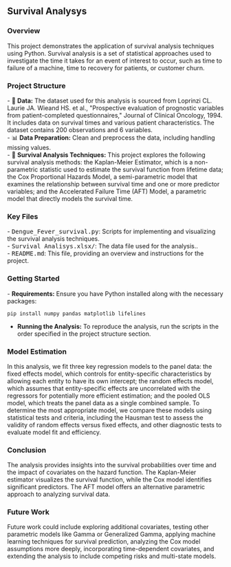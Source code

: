 ## Survival Analysys
### Overview

<p align="left">This project demonstrates the application of survival analysis techniques using Python. Survival analysis is a set of statistical approaches used to investigate the time it takes for an event of interest to occur, such as time to failure of a machine, time to recovery for patients, or customer churn.</p>

### Project Structure

<p align="left">
  - 📑 <strong>Data:</strong> The dataset used for this analysis is sourced from Loprinzi CL. Laurie JA. Wieand HS. et al., "Prospective evaluation of prognostic variables from patient-completed questionnaires," Journal of Clinical Oncology, 1994. It includes data on survival times and various patient characteristics. The dataset contains 200 observations and 6 variables.<br>
  - 📊 <strong>Data Preparation:</strong> Clean and preprocess the data, including handling missing values.<br>
  - 🔎 <strong>Survival Analysis Techniques:</strong> This project explores the following survival analysis methods: the Kaplan-Meier Estimator, which is a non-parametric statistic used to estimate the survival function from lifetime data; the Cox Proportional Hazards Model, a semi-parametric model that examines the relationship between survival time and one or more predictor variables; and the Accelerated Failure Time (AFT) Model, a parametric model that directly models the survival time.<br></p>

### Key Files

<p align="left">
  - <tt>Dengue_Fever_survival.py</tt>: Scripts for implementing and visualizing the survival analysis techniques.<br>
  - <tt>Survival Analisys.xlsx/</tt>: The data file used for the analysis..<br>
  - <tt>README.md</tt>: This file, providing an overview and instructions for the project.<br></p>

### Getting Started

<p align="left">
  - <strong>Requirements:</strong> Ensure you have Python installed along with the necessary packages:<br>

  ```
pip install numpy pandas matplotlib lifelines
```
  - <strong>Running the Analysis:</strong> To reproduce the analysis, run the scripts in the order specified in the project structure section.</p>
  

### Model Estimation

<p align="left">In this analysis, we fit three key regression models to the panel data: the fixed effects model, which controls for entity-specific characteristics by allowing each entity to have its own intercept; the random effects model, which assumes that entity-specific effects are uncorrelated with the regressors for potentially more efficient estimation; and the pooled OLS model, which treats the panel data as a single combined sample. To determine the most appropriate model, we compare these models using statistical tests and criteria, including the Hausman test to assess the validity of random effects versus fixed effects, and other diagnostic tests to evaluate model fit and efficiency.</p>

### Conclusion

<p align="left">The analysis provides insights into the survival probabilities over time and the impact of covariates on the hazard function. The Kaplan-Meier estimator visualizes the survival function, while the Cox model identifies significant predictors. The AFT model offers an alternative parametric approach to analyzing survival data.</p>

### Future Work

<p align="left">Future work could include exploring additional covariates, testing other parametric models like Gamma or Generalized Gamma, applying machine learning techniques for survival prediction, analyzing the Cox model assumptions more deeply, incorporating time-dependent covariates, and extending the analysis to include competing risks and multi-state models.</p>  
